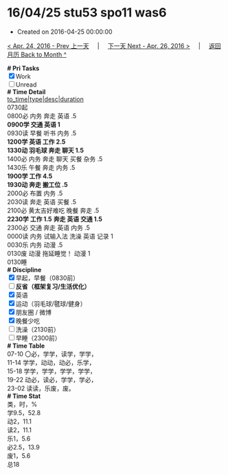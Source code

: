 # 16/04/25 stu53 spo11 was6

- Created on 2016-04-25 00:00:00

[< Apr. 24, 2016 - Prev 上一天](/_archived/lifelogs/2016/04/d24.md) &nbsp; &nbsp; | &nbsp; &nbsp; [下一天 Next - Apr. 26, 2016 >](/_archived/lifelogs/2016/04/d26.md) &nbsp; &nbsp; |  &nbsp; &nbsp; [返回月历 Back to Month ^](/_archived/lifelogs/2016/04/index.md)
<br/><div><b># Pri Tasks</b></div><div><input checked="true" type="checkbox"/>Work</div><div><input type="checkbox"/>Unread</div><div><b># Time Detail</b></div><div><u>to_time|type|desc|duration</u></div><div>0730起</div><div>0800必 内务 奔走 英语 .5</div><div><b>0900学 交通 英语 1</b></div><div>0930读 早餐 听书 内务 .5</div><div><b>1200学 英语 工作 2.5</b></div><div><b>1330动 羽毛球 奔走 聊天 1.5</b></div><div>1400必 内务 奔走 聊天 买餐 杂务 .5</div><div>1430乐 午餐 奔走 内务 .5</div><div><b>1900学 工作 4.5</b></div><div><b>1930动 奔走 搬工位 .5</b></div><div>2000必 布置 内务 .5</div><div>2030读 奔走 英语 买餐 .5</div><div>2100必 黄太吉好难吃 晚餐 奔走 .5</div><div><b>2230学 工作 1.5</b> <b>奔走 英语 交通 1.5</b></div><div>2300必 交通 奔走 英语 内务 .5</div><div>0000读 内务 试输入法 洗澡 英语 记录 1</div><div>0030乐 内务 动漫 .5</div><div>0130废 动漫 拖延睡觉！ 动漫 1</div><div>0130睡</div><div><b># Discipline</b></div><div><input checked="true" type="checkbox"/>早起，早餐（0830前）</div><div><b><input type="checkbox"/></b><b>反省（框架复习/生活优化）</b></div><div><input checked="true" type="checkbox"/>英语</div><div><input checked="true" type="checkbox"/>运动（羽毛球/毽球/健身）</div><div><input checked="true" type="checkbox"/>朋友圈 / 微博</div><div><input checked="true" type="checkbox"/>晚餐少吃</div><div><input type="checkbox"/>洗澡（2130前）</div><div><input type="checkbox"/>早睡（2300前）</div><div><b># Time Table</b></div><div>07-10 〇必，学学，读学，学学，</div><div>11-14 学学，动动，动必，乐学，</div><div>15-18 学学，学学，学学，学学，</div><div>19-22 动必，读必，学学，学必，</div><div>23-02 读读，乐废，废。</div><div><b># Time Stat</b></div><div>类，时，%</div><div>学9.5，52.8</div><div>动2，11.1</div><div>读2，11.1</div><div>乐1，5.6</div><div>必2.5，13.9</div><div>废1，5.6</div><div>总18</div>
